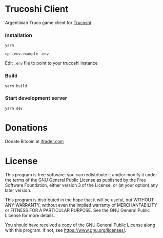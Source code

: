 # Trucoshi Client

Argentinian Truco game client for [Trucoshi](https://github.com/jfrader/trucoshi)

### Installation

`yarn`

`cp .env.example .env`

Edit `.env` file to point to your trucoshi instance

### Build

`yarn build`

### Start development server

`yarn dev`

# Donations

Donate Bitcoin at [jfrader.com](https://jfrader.com)

# License

This program is free software: you can redistribute it and/or modify it under the terms of the GNU General Public License as published by the Free Software Foundation, either version 3 of the License, or (at your option) any later version.

This program is distributed in the hope that it will be useful, but WITHOUT ANY WARRANTY; without even the implied warranty of MERCHANTABILITY or FITNESS FOR A PARTICULAR PURPOSE. See the GNU General Public License for more details.

You should have received a copy of the GNU General Public License along with this program. If not, see <https://www.gnu.org/licenses/>.
